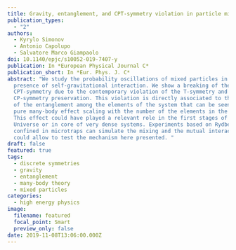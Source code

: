 ```yaml
---
title: Gravity, entanglement, and CPT-symmetry violation in particle mixing
publication_types:
  - "2"
authors:
  - Kyrylo Simonov
  - Antonio Capolupo
  - Salvatore Marco Giampaolo
doi: 10.1140/epjc/s10052-019-7407-y
publication: In *European Physical Journal C*
publication_short: In *Eur. Phys. J. C*
abstract: "We study the probability oscillations of mixed particles in the
  presence of self-gravitational interaction. We show a breaking of the
  CPT-symmetry due to the contemporary violation of the T-symmetry and the
  CP-symmetry preservation. This violation is directly associated to the rising
  of the entanglement among the elements of the system that can be seen as a
  pure many-body effect scaling with the number of the elements in the system.
  This effect could have played a relevant role in the first stages of the
  Universe or in core of very dense systems. Experiments based on Rydberg atoms
  confined in microtraps can simulate the mixing and the mutual interaction and
  could allow to test the mechanism here presented. "
draft: false
featured: true
tags:
  - discrete symmetries
  - gravity
  - entanglement
  - many-body theory
  - mixed particles
categories:
  - high energy physics
image:
  filename: featured
  focal_point: Smart
  preview_only: false
date: 2019-11-08T13:06:00.000Z
---
```

